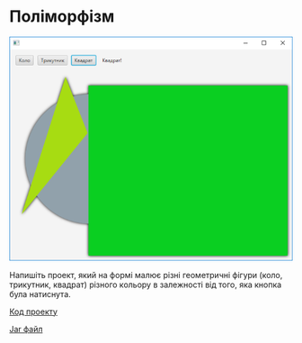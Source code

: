 # Поліморфізм

![Скріншот](/images/chapter10.png)

Напишіть проект, який на формі малює різні геометричні фігури (коло, трикутник, квадрат) різного кольору в залежності від того, яка кнопка була натиснута.

[Код проекту](https://github.com/atmp-if/javafx/tree/project/Polymorph)

[Jar файл](https://github.com/atmp-if/javafx/releases/latest/download/DanceFigura.jar)
